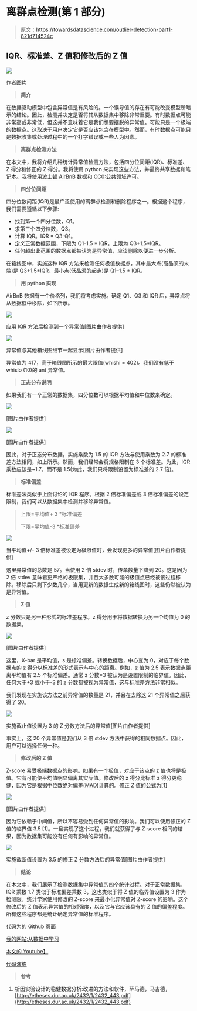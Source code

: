 # 离群点检测(第 1 部分)

> 原文：<https://towardsdatascience.com/outlier-detection-part1-821d714524c>

## IQR、标准差、Z 值和修改后的 Z 值

![](img/825f31b2b2936cf9a96cb8359c8f2eb4.png)

作者图片

> **简介**

在数据驱动模型中包含异常值是有风险的。一个误导值的存在有可能改变模型所暗示的结论。因此，检测并决定是否将其从数据集中移除非常重要。有时数据点可能非常高或非常低，但这并不意味着它是我们想要摆脱的异常值。可能只是一个极端的数据点。这取决于用户决定它是否应该包含在模型中。然而，有时数据点可能只是数据收集或处理过程中的一个打字错误或一些人为因素。

> **离群点检测方法**

在本文中，我将介绍几种统计异常值检测方法，包括四分位间距(IQR)、标准差、Z 得分和修正的 Z 得分。我将使用 python 来实现这些方法，并最终共享数据和笔记本。我将使用[波士顿 AirBnB](https://www.kaggle.com/datasets/airbnb/boston) 数据和 [CC0:公共领域](https://creativecommons.org/publicdomain/zero/1.0/)许可。

> **四分位间距**

四分位数间距(IQR)是最广泛使用的离群点检测和删除程序之一。根据这个程序，我们需要遵循以下步骤:

*   找到第一个四分位数，Q1。
*   求第三个四分位数，Q3。
*   计算 IQR。IQR = Q3-Q1。
*   定义正常数据范围，下限为 Q1-1.5 * IQR，上限为 Q3+1.5*IQR。
*   任何超出此范围的数据点都被认为是异常值，应该删除以便进一步分析。

在箱线图中，实施这种 IQR 方法来检测任何极值数据点，其中最大点(高晶须的末端)是 Q3+1.5*IQR，最小点(低晶须的起点)是 Q1–1.5 * IQR。

> **用 python 实现**

AirBnB 数据有一个价格列，我们将考虑实施。确定 Q1、Q3 和 IQR 后，异常点将从数据框中移除，如下所示。

![](img/f82817b47a28d334b72c8c95a846037a.png)

应用 IQR 方法后检测到一个异常值[图片由作者提供]

![](img/9ea5a27d1861f169b6ab4a2177484b28.png)

异常值与其他箱线图细节一起显示[图片由作者提供]

异常值为 417，高于箱线图所示的最大限值(whishi = 402)。我们没有低于 whislo (10)的 ant 异常值。

> **正态分布说明**

如果我们有一个正常的数据集，四分位数可以根据平均值和中位数来确定。

![](img/45c5d4b3d20e366cd0c64d8c7198d9a7.png)

[图片由作者提供]

![](img/9a311b0ad529153825bfad237b859251.png)

[图片由作者提供]

因此，对于正态分布数据，实施乘数为 1.5 的 IQR 方法与使用乘数为 2.7 的标准差方法相同，如上所示。然而，我们经常会将规格限制在 3 个标准差。为此，IQR 乘数应该是~1.7，而不是 1.5(为此，我们只将限制设置为标准差的 2.7 倍)。

> **标准偏差**

标准差法类似于上面讨论的 IQR 程序。根据 2 倍标准偏差或 3 倍标准偏差的设定限制，我们可以从数据集中检测并移除异常值。

> 上限=平均值+ 3 *标准偏差
> 
> 下限=平均值-3 *标准偏差

![](img/7cee4e0885e1afb54a0a7849db6c11d4.png)

当平均值+/- 3 倍标准差被设定为极限值时，会发现更多的异常值[图片由作者提供]

这里异常值的总数是 57。当使用 2 倍 stdev 时，传单数量下降到 20。这是因为 2 倍 stdev 意味着更严格的极限集，并且大多数可能的极值点已经被该过程移除。移除后只剩下少数几个，当用更新的数据生成新的箱线图时，这些仍然被认为是异常值。

> **Z 值**

z 分数只是另一种形式的标准差程序。z 得分用于将数据转换为另一个均值为 0 的数据集。

![](img/b5ae3222503a602105198c2ba7847f20.png)

[图片由作者提供]

这里，X-bar 是平均值，s 是标准偏差。转换数据后，中心变为 0，对应于每个数据点的 z 得分以标准差的形式表示与中心的距离。例如，z 值为 2.5 表示数据点距离平均值有 2.5 个标准偏差。通常 z 分数=3 被认为是设置限制的临界值。因此，任何大于+3 或小于-3 的 z 分数都被视为异常值，这与标准差方法非常相似。

我们发现在实施该方法之前异常值的数量是 21，并且在去除这 21 个异常值之后获得了 20。

![](img/e0ab3c4f68c7bcfabd1b4cc9e819a689.png)

实施截止值设置为 3 的 Z 分数方法后的异常值[图片由作者提供]

事实上，这 20 个异常值是我们从 3 倍 stdev 方法中获得的相同数据点。因此，用户可以选择任何一种。

> **修改后的 Z 值**

Z-score 易受极端数据点的影响。如果有一个极值，对应于该点的 z 值也将是极值。它有可能使平均值明显偏离其实际值。修改后的 z 得分比标准 z 得分更稳健，因为它是根据中位数绝对偏差(MAD)计算的。修正 Z 值的公式为[1]

![](img/5fafed4962d3b1303b9d57aab9c01e65.png)

[图片由作者提供]

因为它依赖于中间值，所以不容易受到任何异常值的影响。我们可以使用修正的 Z 值的临界值 3.5 [1]。一旦实现了这个过程，我们就获得了与 Z-score 相同的结果，因为数据集可能没有任何有影响的异常值。

![](img/e7f81c7fe68fda908a3e30735386c87c.png)

实施截断值设置为 3.5 的修正 Z 分数方法后的异常值[图片由作者提供]

> **结论**

在本文中，我们展示了检测数据集中异常值的四个统计过程。对于正常数据集，IQR 乘数 1.7 类似于标准偏差乘数 3，这也类似于将 Z 值的临界值设置为 3 作为检测限。统计学家使用修改的 Z-score 来最小化异常值对 Z-score 的影响。这个修改后的 Z 值表示异常值的相对强度，以及它与它应该具有的 Z 值的偏差程度。所有这些程序都是统计确定异常值的标准程序。

[代码为](https://mdsohelmahmood.github.io/data-science/2020/05/04/Outlier-detection-part1.html)的 Github 页面

[我的网站:从数据中学习](https://www.learningfromdata.net/)

[本文的 Youtube】](https://www.youtube.com/watch?v=xEuuykOff-w&t=3s)

[代码演练](https://www.youtube.com/watch?v=F4s6H_EDwFc)

[](https://mdsohel-mahmood.medium.com/membership)  

> **参考**

1.  析因实验设计的稳健数据分析:改进的方法和软件，萨马德，马吉德，[http://etheses.dur.ac.uk/2432/1/2432_443.pdf](http://etheses.dur.ac.uk/2432/1/2432_443.pdf)